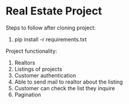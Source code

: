 # Real Estate Project

Steps to follow after cloning project:

1. pip install -r requirements.txt

Project functionality:

1. Realtors
2. Listings of projects
3. Customer authentication
4. Able to send mail to realtor about the listing
5. Customer can check the list they inquire
6. Pagination
